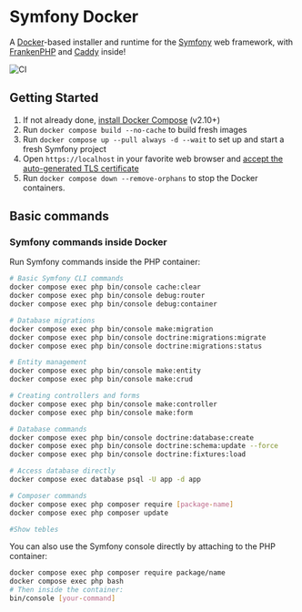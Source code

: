 # Symfony Docker

A [Docker](https://www.docker.com/)-based installer and runtime for the [Symfony](https://symfony.com) web framework,
with [FrankenPHP](https://frankenphp.dev) and [Caddy](https://caddyserver.com/) inside!

![CI](https://github.com/dunglas/symfony-docker/workflows/CI/badge.svg)

## Getting Started

1. If not already done, [install Docker Compose](https://docs.docker.com/compose/install/) (v2.10+)
2. Run `docker compose build --no-cache` to build fresh images
3. Run `docker compose up --pull always -d --wait` to set up and start a fresh Symfony project
4. Open `https://localhost` in your favorite web browser and [accept the auto-generated TLS certificate](https://stackoverflow.com/a/15076602/1352334)
5. Run `docker compose down --remove-orphans` to stop the Docker containers.

## Basic commands

### Symfony commands inside Docker

Run Symfony commands inside the PHP container:

```bash
# Basic Symfony CLI commands
docker compose exec php bin/console cache:clear
docker compose exec php bin/console debug:router
docker compose exec php bin/console debug:container

# Database migrations
docker compose exec php bin/console make:migration
docker compose exec php bin/console doctrine:migrations:migrate
docker compose exec php bin/console doctrine:migrations:status

# Entity management
docker compose exec php bin/console make:entity
docker compose exec php bin/console make:crud

# Creating controllers and forms
docker compose exec php bin/console make:controller
docker compose exec php bin/console make:form

# Database commands
docker compose exec php bin/console doctrine:database:create
docker compose exec php bin/console doctrine:schema:update --force
docker compose exec php bin/console doctrine:fixtures:load

# Access database directly
docker compose exec database psql -U app -d app

# Composer commands
docker compose exec php composer require [package-name]
docker compose exec php composer update

#Show tebles
```

You can also use the Symfony console directly by attaching to the PHP container:

```bash
docker compose exec php composer require package/name
docker compose exec php bash
# Then inside the container:
bin/console [your-command]
```
